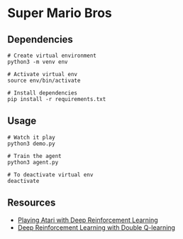 # Super Mario Bros

## Dependencies 
```
# Create virtual environment 
python3 -m venv env

# Activate virtual env
source env/bin/activate

# Install dependencies
pip install -r requirements.txt
```

## Usage
```
# Watch it play 
python3 demo.py

# Train the agent
python3 agent.py

# To deactivate virtual env
deactivate
```

## Resources
* [Playing Atari with Deep Reinforcement Learning](https://arxiv.org/abs/1312.5602)
* [Deep Reinforcement Learning with Double Q-learning](https://arxiv.org/abs/1509.06461)
